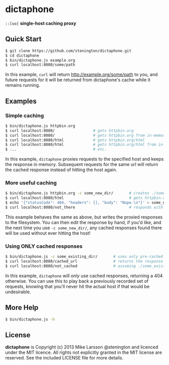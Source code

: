 # dictaphone 
`::[oo]`
**single-host caching proxy**

## Quick Start

``` bash
$ git clone https://github.com/stenington/dictaphone.git
$ cd dictaphone
$ bin/dictaphone.js example.org
$ curl localhost:8080/some/path
```

In this example, `curl` will return http://example.org/some/path to you, and future requests for it
will be returned from dictaphone's cache while it remains running.

## Examples

### Simple caching
``` bash
$ bin/dictaphone.js httpbin.org
$ curl localhost:8080/                 # gets httpbin.org
$ curl localhost:8080/                 # gets httpbin.org from in-memory cache
$ curl localhost:8080/html             # gets httpbin.org/html
$ curl localhost:8080/html             # gets httpbin.org/html from in-memory cache
$ ...                                  # etc.
```

In this example, `dictaphone` proxies requests to the specified host and keeps the response in memory. 
Subsequent requests for the same url will return the cached response instead of hitting the host again.

### More useful caching
``` bash
$ bin/dictaphone.js httpbin.org -c some_new_dir/       # creates ./some_new_dir/ and uses it as the base directory for a flat file cache
$ curl localhost:8080/html                             # gets httpbin.org/html and stores the response as a JSON data object in ./some_new_dir/GET/html
$ echo '{"statusCode": 404, "headers": [], "body": "Nope.\n"}' > some_new_dir/GET/not_there
$ curl localhost:8080/not_there                        # responds with your manually created 404
```

This example behaves the same as above, but writes the proxied responses to the filesystem. You can then edit the response 
by hand, if you'd like, and the next time you use `-c some_new_dir/`, any cached responses found there will be used without
ever hitting the host!

### Using ONLY cached responses
``` bash
$ bin/dictaphone.js -c some_existing_dir/       # uses only pre-cached responses found under ./some_existing_dir/
$ curl localhost:8080/cached_url                # returns the response in ./some_existing_dir/GET/cached_url 
$ curl localhost:8080/not_cached                # assuming ./some_existing_dir/GET/not_cached doesn't exist, returns a 404
```

In this example, `dictaphone` will *only* use cached responses, returning a 404 otherwise. You can use this to play back a previously
recorded set of requests, knowing that you'll never hit the actual host if that would be undesirable.

## More Help
``` bash
$ bin/dictaphone.js -h
```

## License
**dictaphone** is Copyright (c) 2013 Mike Larsson @stenington and licenced under the MIT licence. All rights not explicitly granted
in the MIT license are reserved. See the included LICENSE file for more details.
